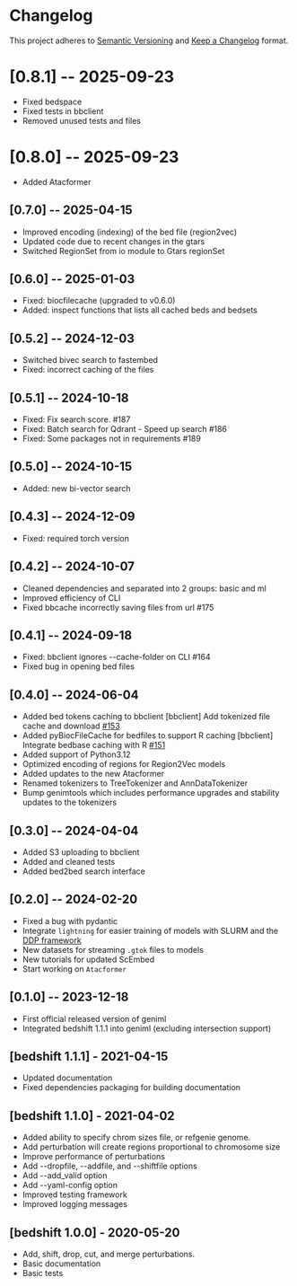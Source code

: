 # Changelog

This project adheres to [Semantic Versioning](https://semver.org/spec/v2.0.0.html) and [Keep a Changelog](https://keepachangelog.com/en/1.0.0/) format. 


# [0.8.1] -- 2025-09-23

- Fixed bedspace 
- Fixed tests in bbclient 
- Removed unused tests and files


# [0.8.0] -- 2025-09-23

- Added Atacformer

## [0.7.0] -- 2025-04-15

- Improved encoding (indexing) of the bed file (region2vec)
- Updated code due to recent changes in the gtars
- Switched RegionSet from io module to Gtars regionSet

## [0.6.0] -- 2025-01-03

- Fixed: biocfilecache (upgraded to v0.6.0)
- Added: inspect functions that lists all cached beds and bedsets

## [0.5.2] -- 2024-12-03

- Switched bivec search to fastembed
- Fixed: incorrect caching of the files

## [0.5.1] -- 2024-10-18

- Fixed: Fix search score. #187
- Fixed: Batch search for Qdrant - Speed up search #186
- Fixed: Some packages not in requirements #189

## [0.5.0] -- 2024-10-15

- Added: new bi-vector search

## [0.4.3] -- 2024-12-09

- Fixed: required torch version


## [0.4.2] -- 2024-10-07

- Cleaned dependencies and separated into 2 groups: basic and ml
- Improved efficiency of CLI
- Fixed bbcache incorrectly saving files from url #175


## [0.4.1] -- 2024-09-18

- Fixed: bbclient ignores --cache-folder on CLI #164
- Fixed bug in opening bed files


## [0.4.0] -- 2024-06-04

- Added bed tokens caching to bbclient [bbclient] Add tokenized file cache and download [#153](https://github.com/databio/geniml_dev/issues/153)
- Added pyBiocFileCache for bedfiles to support R caching [bbclient] Integrate bedbase caching with R [#151](https://github.com/databio/geniml_dev/issues/151)
- Added support of Python3.12
- Optimized encoding of regions for Region2Vec models
- Added updates to the new Atacformer
- Renamed tokenizers to TreeTokenizer and AnnDataTokenizer
- Bump genimtools which includes performance upgrades and stability updates to the tokenizers

## [0.3.0] -- 2024-04-04

- Added S3 uploading to bbclient
- Added and cleaned tests
- Added bed2bed search interface

## [0.2.0] -- 2024-02-20

- Fixed a bug with pydantic
- Integrate `lightning` for easier training of models with SLURM and the [DDP framework](https://pytorch.org/tutorials/intermediate/ddp_tutorial.html)
- New datasets for streaming `.gtok` files to models
- New tutorials for updated ScEmbed
- Start working on `Atacformer`

## [0.1.0] -- 2023-12-18

- First official released version of geniml
- Integrated bedshift 1.1.1 into geniml (excluding intersection support)


## [bedshift 1.1.1] - 2021-04-15

- Updated documentation
- Fixed dependencies packaging for building documentation

## [bedshift 1.1.0] - 2021-04-02

- Added ability to specify chrom sizes file, or refgenie genome.
- Add perturbation will create regions proportional to chromosome size
- Improve performance of perturbations
- Add --dropfile, --addfile, and --shiftfile options
- Add --add_valid option
- Add --yaml-config option
- Improved testing framework
- Improved logging messages

## [bedshift 1.0.0] - 2020-05-20

- Add, shift, drop, cut, and merge perturbations.
- Basic documentation
- Basic tests
